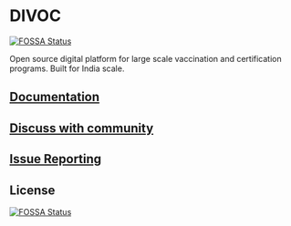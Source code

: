 # DIVOC
[![FOSSA Status](https://app.fossa.com/api/projects/git%2Bgithub.com%2Fdi1%2FDIVOC.svg?type=shield)](https://app.fossa.com/projects/git%2Bgithub.com%2Fdi1%2FDIVOC?ref=badge_shield)

Open source digital platform for large scale vaccination and certification programs. Built for India scale.

## [Documentation](https://divoc.egov.org.in)

## [Discuss with community](https://github.com/egovernments/DIVOC/discussions)

## [Issue Reporting](https://github.com/egovernments/DIVOC/issues)



## License
[![FOSSA Status](https://app.fossa.com/api/projects/git%2Bgithub.com%2Fdi1%2FDIVOC.svg?type=large)](https://app.fossa.com/projects/git%2Bgithub.com%2Fdi1%2FDIVOC?ref=badge_large)